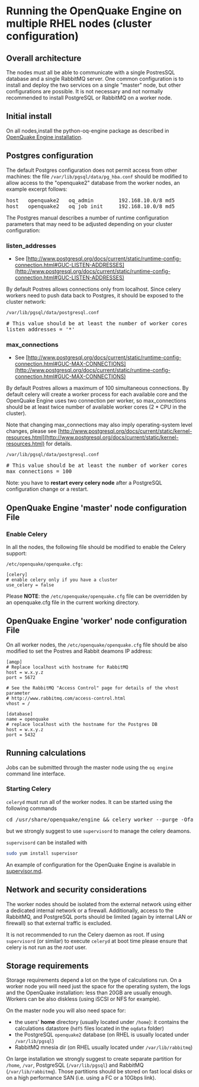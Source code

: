 # Running the OpenQuake Engine on multiple RHEL nodes (cluster configuration)

## Overall architecture
The nodes must all be able to communicate with a single PostresSQL database and a single RabbitMQ server.
One common configuration is to install and deploy the two services on a single "master" node, but other configurations are possible. It is not necessary and not normally recommended to install PostgreSQL or RabbitMQ on a worker node.

## Initial install
On all nodes,install the python-oq-engine package as described in [OpenQuake Engine installation](Installing-the-OpenQuake-Engine-on-RHEL-and-clones.md).

## Postgres configuration
The default Postgres configuration does not permit access from other machines: the file `/var/lib/pgsql/data/pg_hba.conf` should be modified to allow access to the "openquake2" database from the worker nodes, an example excerpt follows:

<pre>
host   openquake2   oq_admin        192.168.10.0/8 md5
host   openquake2   oq_job_init     192.168.10.0/8 md5
</pre>

The Postgres manual describes a number of runtime configuration parameters that may need to be adjusted depending on your cluster configuration:

### listen_addresses
* See [http://www.postgresql.org/docs/current/static/runtime-config-connection.html#GUC-LISTEN-ADDRESSES](http://www.postgresql.org/docs/current/static/runtime-config-connection.html#GUC-LISTEN-ADDRESSES)

By default Postres allows connections only from localhost. Since celery workers need to push data back to Postgres, it should be exposed to the cluster network:

`/var/lib/pgsql/data/postgresql.conf`
<pre>
# This value should be at least the number of worker cores
listen_addresses = '*'
</pre>

### max_connections
* See [http://www.postgresql.org/docs/current/static/runtime-config-connection.html#GUC-MAX-CONNECTIONS](http://www.postgresql.org/docs/current/static/runtime-config-connection.html#GUC-MAX-CONNECTIONS)

By default Postres allows a maximum of 100 simultaneous connections. By default celery will create a worker process for each available core and the OpenQuake Engine uses two connection per worker, so max_connections should be at least twice number of available worker cores (2 * CPU in the cluster).

Note that changing max_connections may also imply operating-system level changes, please see [http://www.postgresql.org/docs/current/static/kernel-resources.html](http://www.postgresql.org/docs/current/static/kernel-resources.html) for details.

`/var/lib/pgsql/data/postgresql.conf`
<pre>
# This value should be at least the number of worker cores
max_connections = 100
</pre>

Note: you have to **restart every celery node** after a PostgreSQL configuration change or a restart.

## OpenQuake Engine 'master' node configuration File

### Enable Celery

In all the nodes, the following file should be modified to enable the Celery support:

`/etc/openquake/openquake.cfg:`

```
[celery]
# enable celery only if you have a cluster
use_celery = false
```

Please **NOTE**: the `/etc/openquake/openquake.cfg` file can be overridden by an openquake.cfg file in the current working directory.

## OpenQuake Engine 'worker' node configuration File
On all worker nodes, the `/etc/openquake/openquake.cfg` file should be also modified to set the Postres and Rabbit deamons IP address:

```
[amqp]
# Replace localhost with hostname for RabbitMQ
host = w.x.y.z
port = 5672

# See the RabbitMQ "Access Control" page for details of the vhost parameter
# http://www.rabbitmq.com/access-control.html
vhost = /

[database]
name = openquake
# replace localhost with the hostname for the Postgres DB
host = w.x.y.z
port = 5432
```

## Running calculations

Jobs can be submitted through the master node using the `oq engine` command line interface.

### Starting Celery

`celeryd` must run all of the worker nodes. It can be started using the following commands

<pre>
cd /usr/share/openquake/engine && celery worker --purge -Ofair &
</pre>

but we strongly suggest to use `supervisord` to manage the celery deamons.

```supervisord``` can be installed with
```bash
sudo yum install supervisor
```

An example of configuration for the OpenQuake Engine is available in [supervisor.md](supervisord.md).

## Network and security considerations
The worker nodes should be isolated from the external network using either a dedicated internal network or a firewall.
Additionally, access to the RabbitMQ, and PostgreSQL ports should be limited (again by internal LAN or firewall) so that external traffic is excluded.

It is not recommended to run the Celery daemon as root.
If using `supervisord` (or similar) to execute `celeryd` at boot time please ensure that celery is not run as the _root_ user.

## Storage requirements

Storage requirements depend a lot on the type of calculations run. On a worker node you will need just the space for the operating system, the logs and the OpenQuake installation: less than 20GB are usually enough. Workers can be also diskless (using iSCSI or NFS for example).

On the master node you will also need space for:
- the users' **home** directory (usually located under `/home`): it contains the calculations datastore (`hdf5` files located in the `oqdata` folder)
- the PostgreSQL `openquake2` database (on RHEL is usually located under `/var/lib/pgsql`)
- RabbitMQ mnesia dir (on RHEL usually located under `/var/lib/rabbitmq`)

On large installation we strongly suggest to create separate partition for `/home`, `/var`, PostgreSQL (`/var/lib/pgsql`) and RabbitMQ (`/var/lib/rabbitmq`).
Those partitions should be stored on fast local disks or on a high performance SAN (i.e. using a FC or a 10Gbps link).

